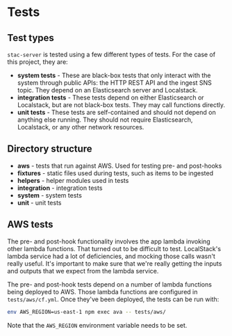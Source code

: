 # Tests

## Test types

`stac-server` is tested using a few different types of tests. For the case of this project, they are:

- **system tests** - These are black-box tests that only interact with the system through public APIs: the HTTP REST API and the ingest SNS topic. They depend on an Elasticsearch server and Localstack.
- **integration tests** - These tests depend on either Elasticsearch or Localstack, but are not black-box tests. They may call functions directly.
- **unit tests** - These tests are self-contained and should not depend on anything else running. They should not require Elasticsearch, Localstack, or any other network resources.

## Directory structure

- **aws** - tests that run against AWS. Used for testing pre- and post-hooks
- **fixtures** - static files used during tests, such as items to be ingested
- **helpers** - helper modules used in tests
- **integration** - integration tests
- **system** - system tests
- **unit** - unit tests

## AWS tests

The pre- and post-hook functionality involves the app lambda invoking other lambda functions. That turned out to be difficult to test. LocalStack's lambda service had a lot of deficiencies, and mocking those calls wasn't really useful. It's important to make sure that we're really getting the inputs and outputs that we expect from the lambda service.

The pre- and post-hook tests depend on a number of lambda functions being deployed to AWS. Those lambda functions are configured in `tests/aws/cf.yml`. Once they've been deployed, the tests can be run with:

```sh
env AWS_REGION=us-east-1 npm exec ava -- tests/aws/
```

Note that the `AWS_REGION` environment variable needs to be set.

